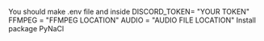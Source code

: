 You should make .env file and inside
DISCORD_TOKEN= "YOUR TOKEN"
FFMPEG = "FFMPEG LOCATION"
AUDIO = "AUDIO FILE LOCATION"
Install package PyNaCl